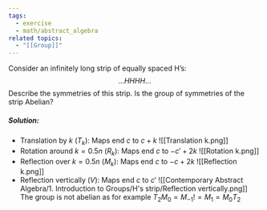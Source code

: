 ```yaml
---
tags:
  - exercise
  - math/abstract_algebra
related topics:
  - "[[Group]]"
---
```

Consider an infinitely long strip of equally spaced H’s:$$
\dots H H H H \dots$$Describe the symmetries of this strip. Is the group of symmetries of the strip Abelian?
##### Solution:
- Translation by $k$ ($T_k$):
	Maps end $c$ to $c+k$
	![[Translation k.png]]
- Rotation around $k=0.5n$ ($R_k$):
	Maps end $c$ to $-c'+2k$
	![[Rotation k.png]]
- Reflection over $k=0.5n$ ($M_k$):
	Maps end $c$ to $-c + 2k$
	![[Reflection k.png]]
- Reflection vertically ($V$):
	Maps end $c$ to $c'$
	![[Contemporary Abstract Algebra/1. Introduction to Groups/H's strip/Reflection vertically.png]]
The group is not abelian as for example $T_2 M_0 = M_{-1} != M_1 = M_0 T_2$ 